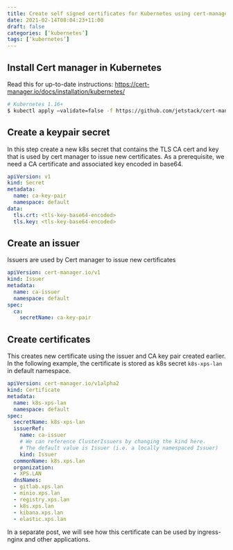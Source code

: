 ```yaml
---
title: Create self signed certificates for Kubernetes using cert-manager
date: 2021-02-14T08:04:23+11:00
draft: false
categories: [‘kubernetes’]
tags: [‘kubernetes’]
---
```


## Install Cert manager in Kubernetes

Read this for up-to-date instructions: https://cert-manager.io/docs/installation/kubernetes/

```bash
# Kubernetes 1.16+
$ kubectl apply —validate=false -f https://github.com/jetstack/cert-manager/releases/download/v1.0.2/cert-manager.yaml
```

## Create a keypair secret

In this step create a new k8s secret that contains the TLS CA cert and key that is used by cert manager to issue new certificates. As a prerequisite, we need a CA certificate and associated key encoded in base64.

```yaml
apiVersion: v1
kind: Secret
metadata:
  name: ca-key-pair
  namespace: default
data:
  tls.crt: <tls-key-base64-encoded>
  tls.key: <tls-key-base64-encoded>
```

## Create an issuer

Issuers are used by Cert manager to issue new certificates

```yaml
apiVersion: cert-manager.io/v1
kind: Issuer
metadata:
  name: ca-issuer
  namespace: default
spec:
  ca:
    secretName: ca-key-pair
```

## Create certificates

This creates new certificate using the issuer and CA key pair created earlier. In the following example, the certificate is stored as k8s secret `k8s-xps-lan` in default namespace.

```yaml
apiVersion: cert-manager.io/v1alpha2
kind: Certificate
metadata:
  name: k8s-xps-lan
  namespace: default
spec:
  secretName: k8s-xps-lan
  issuerRef:
    name: ca-issuer
    # We can reference ClusterIssuers by changing the kind here.
    # The default value is Issuer (i.e. a locally namespaced Issuer)
    kind: Issuer
  commonName: k8s.xps.lan
  organization:
  - XPS.LAN
  dnsNames:
  - gitlab.xps.lan
  - minio.xps.lan
  - registry.xps.lan
  - k8s.xps.lan
  - kibana.xps.lan
  - elastic.xps.lan
```

In a separate post, we will see how this certificate can be used by ingress-nginx and other applications.